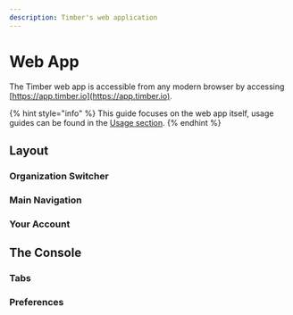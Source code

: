 ```yaml
---
description: Timber's web application
---
```


# Web App

The Timber web app is accessible from any modern browser by accessing [https://app.timber.io](https://app.timber.io).

{% hint style="info" %}
This guide focuses on the web app itself, usage guides can be found in the [Usage section](../../usage/live-tailing.md).
{% endhint %}

## Layout

### Organization Switcher

### Main Navigation

### Your Account

## The Console

### Tabs

### Preferences



